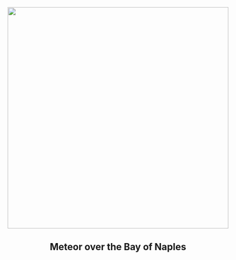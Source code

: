 
<p align="center"><img src="https://apod.nasa.gov/apod/image/2402/MeteorBayofNaples_V2_1024.jpg" width="500" height="500"></p>
<h2 align="center"> Meteor over the Bay of Naples </h2>
